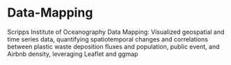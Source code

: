 # Data-Mapping
Scripps Institute of Oceanography Data Mapping: Visualized geospatial and time series data, quantifying spatiotemporal changes and correlations between plastic waste deposition fluxes and population, public event, and Airbnb density, leveraging Leaflet and ggmap
